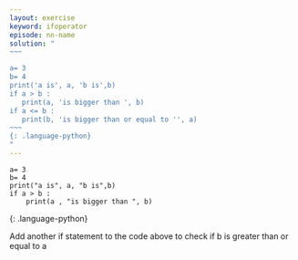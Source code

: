 ```yaml
---
layout: exercise
keyword: ifoperator
episode: nn-name
solution: "
~~~

a= 3
b= 4
print('a is', a, 'b is',b)
if a > b :
   print(a, 'is bigger than ', b)
if a <= b :
   print(b, 'is bigger than or equal to '', a)
~~~
{: .language-python}
"
---
```

~~~
a= 3
b= 4
print("a is", a, "b is",b)
if a > b :
    print(a , "is bigger than ", b)
~~~
{: .language-python}

Add another if statement to the code above to check if b is greater than or equal to a
